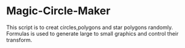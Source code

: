 # Magic-Circle-Maker
This script is to creat circles,polygons and star polygons randomly. Formulas is used to generate large to small graphics and control their transform.
